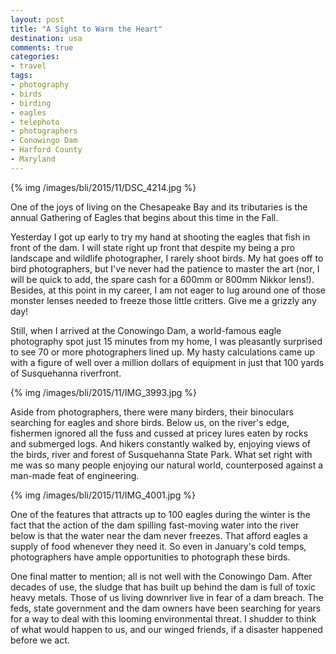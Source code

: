 ```yaml
---
layout: post
title: "A Sight to Warm the Heart"
destination: usa
comments: true
categories:
- travel
tags:
- photography
- birds
- birding
- eagles
- telephoto
- photographers
- Conowingo Dam
- Harford County
- Maryland
---
```


{% img /images/bli/2015/11/DSC_4214.jpg %}

One of the joys of living on the Chesapeake Bay and its tributaries is the annual Gathering of Eagles that begins about this time in the Fall. 

<!--more-->

Yesterday I got up early to try my hand at shooting the eagles that fish in front of the dam. I will state right up front that despite my being a pro landscape and wildlife photographer, I rarely shoot birds. My hat goes off to bird photographers, but I've never had the patience to master the art (nor, I will be quick to add, the spare cash for a 600mm or 800mm Nikkor lens!). Besides, at this point in my career, I am not eager to lug around one of those monster lenses needed to freeze those little critters. Give me a grizzly any day!

Still, when I arrived at the Conowingo Dam, a world-famous eagle photography spot just 15 minutes from my home, I was pleasantly surprised to see 70 or more photographers lined up. My hasty calculations came up with a figure of well over a million dollars of equipment in just that 100 yards of Susquehanna riverfront. 

{% img /images/bli/2015/11/IMG_3993.jpg %}

Aside from photographers, there were many birders, their binoculars searching for eagles and shore birds. Below us, on the river's edge, fishermen ignored all the fuss and cussed at pricey lures eaten by rocks and submerged logs. And hikers constantly walked by, enjoying views of the birds, river and forest of Susquehanna State Park. What set right with me was so many people enjoying our natural world, counterposed against a man-made feat of engineering. 

{% img /images/bli/2015/11/IMG_4001.jpg %}

One of the features that attracts up to 100 eagles during the winter is the fact that the action of the dam spilling fast-moving water into the river below is that the water near the dam never freezes. That afford eagles a supply of food whenever they need it. So even in January's cold temps, photographers have ample opportunities to photograph these birds. 

One final matter to mention; all is not well with the Conowingo Dam. After decades of use, the sludge that has built up behind the dam is full of toxic heavy metals. Those of us living downriver live in fear of a dam breach. The feds, state government and the dam owners have been searching for years for a way to deal with this looming environmental threat. I shudder to think of what would happen to us, and our winged friends, if a disaster happened before we act. 